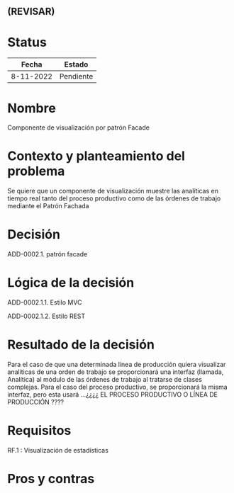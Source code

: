 ## (REVISAR)

# Status

| Fecha     | Estado    |
| --------- | --------- |
| 8-11-2022 | Pendiente |

# Nombre

Componente de visualización por patrón Facade

# Contexto y planteamiento del problema

Se quiere que un componente de visualización muestre las analíticas en tiempo real tanto del proceso productivo como de las órdenes de trabajo mediante el Patrón Fachada

# Decisión

ADD-0002.1. patrón facade

# Lógica de la decisión

ADD-0002.1.1. Estilo MVC

ADD-0002.1.2. Estilo REST

# Resultado de la decisión

Para el caso de que una determinada línea de producción quiera visualizar analíticas de una orden de trabajo se proporcionará una interfaz (llamada, Analítica) al módulo de las órdenes de trabajo al tratarse de clases complejas. Para el caso del proceso productivo, se proporcionará la misma interfaz, pero esta usará ...¿¿¿¿ EL PROCESO PRODUCTIVO O LÍNEA DE PRODUCCIÓN ????

# Requisitos

RF.1 : Visualización de estadísticas

# Pros y contras
